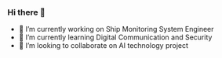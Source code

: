 ### Hi there 👋

- 🔭 I’m currently working on Ship Monitoring System Engineer
- 🌱 I’m currently learning Digital Communication and Security
- 👯 I’m looking to collaborate on AI technology project



